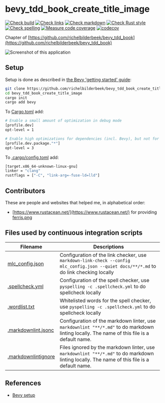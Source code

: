 # bevy_tdd_book_create_title_image

[![Check build](https://github.com/richelbilderbeek/bevy_tdd_book_create_title_image/actions/workflows/check_build.yaml/badge.svg?branch=master)](https://github.com/richelbilderbeek/bevy_tdd_book_create_title_image/actions/workflows/check_build.yaml)
[![Check links](https://github.com/richelbilderbeek/bevy_tdd_book_create_title_image/actions/workflows/check_links.yaml/badge.svg?branch=master)](https://github.com/richelbilderbeek/bevy_tdd_book_create_title_image/actions/workflows/check_links.yaml)
[![Check markdown](https://github.com/richelbilderbeek/bevy_tdd_book_create_title_image/actions/workflows/check_markdown.yaml/badge.svg?branch=master)](https://github.com/richelbilderbeek/bevy_tdd_book_create_title_image/actions/workflows/check_markdown.yaml)
[![Check Rust style](https://github.com/richelbilderbeek/bevy_tdd_book_create_title_image/actions/workflows/check_rust_style.yaml/badge.svg?branch=master)](https://github.com/richelbilderbeek/bevy_tdd_book_create_title_image/actions/workflows/check_rust_style.yaml)
[![Check spelling](https://github.com/richelbilderbeek/bevy_tdd_book_create_title_image/actions/workflows/check_spelling.yaml/badge.svg?branch=master)](https://github.com/richelbilderbeek/bevy_tdd_book_create_title_image/actions/workflows/check_spelling.yaml)
[![Measure code coverage](https://github.com/richelbilderbeek/bevy_tdd_book_create_title_image/actions/workflows/measure_codecov.yaml/badge.svg?branch=master)](https://github.com/richelbilderbeek/bevy_tdd_book_create_title_image/actions/workflows/measure_codecov.yaml)
[![codecov](https://codecov.io/gh/richelbilderbeek/bevy_tdd_book_create_title_image/graph/badge.svg?token=XAVFZYDQKZ)](https://codecov.io/gh/richelbilderbeek/bevy_tdd_book_create_title_image)

Chapter of [https://github.com/richelbilderbeek/bevy_tdd_book](https://github.com/richelbilderbeek/bevy_tdd_book)

![Screenshot of this application](create_title_image.png)

## Setup

Setup is done as described in [the Bevy 'getting started' guide](https://bevyengine.org/learn/quick-start/getting-started/setup/):

```bash
git clone https://github.com/richelbilderbeek/bevy_tdd_book_create_title_image
cd bevy_tdd_book_create_title_image
cargo init
cargo add bevy
```

To [Cargo.toml](Cargo.toml) add:

```bash
# Enable a small amount of optimization in debug mode
[profile.dev]
opt-level = 1

# Enable high optimizations for dependencies (incl. Bevy), but not for our code:
[profile.dev.package."*"]
opt-level = 3
```

To [.cargo/config.toml](.cargo/config.toml) add:

```bash
[target.x86_64-unknown-linux-gnu]
linker = "clang"
rustflags = ["-C", "link-arg=-fuse-ld=lld"]
```

## Contributors

These are people and websites that helped me, in alphabetical order:

- [https://www.rustacean.net/](https://www.rustacean.net/) for providing [ferris.png](ferris.png)

## Files used by continuous integration scripts

Filename                                  |Descriptions
------------------------------------------|--------------------------------------------------------------------------------------------------------------------------------------
[mlc_config.json](mlc_config.json)        |Configuration of the link checker, use `markdown-link-check --config mlc_config.json --quiet docs/**/*.md` to do link checking locally
[.spellcheck.yml](.spellcheck.yml)        |Configuration of the spell checker, use `pyspelling -c .spellcheck.yml` to do spellcheck locally
[.wordlist.txt](.wordlist.txt)            |Whitelisted words for the spell checker, use `pyspelling -c .spellcheck.yml` to do spellcheck locally
[.markdownlint.jsonc](.markdownlint.jsonc)|Configuration of the markdown linter, use `markdownlint "**/*.md"` to do markdown linting locally. The name of this file is a default name.
[.markdownlintignore](.markdownlintignore)|Files ignored by the markdown linter, use `markdownlint "**/*.md"` to do markdown linting locally. The name of this file is a default name.

## References

- [Bevy setup](https://bevyengine.org/learn/quick-start/getting-started/setup/)
